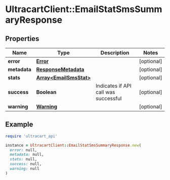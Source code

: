 # UltracartClient::EmailStatSmsSummaryResponse

## Properties

| Name | Type | Description | Notes |
| ---- | ---- | ----------- | ----- |
| **error** | [**Error**](Error.md) |  | [optional] |
| **metadata** | [**ResponseMetadata**](ResponseMetadata.md) |  | [optional] |
| **stats** | [**Array&lt;EmailSmsStat&gt;**](EmailSmsStat.md) |  | [optional] |
| **success** | **Boolean** | Indicates if API call was successful | [optional] |
| **warning** | [**Warning**](Warning.md) |  | [optional] |

## Example

```ruby
require 'ultracart_api'

instance = UltracartClient::EmailStatSmsSummaryResponse.new(
  error: null,
  metadata: null,
  stats: null,
  success: null,
  warning: null
)
```

